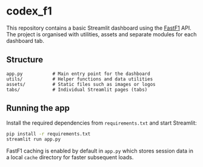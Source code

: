 # codex_f1

This repository contains a basic Streamlit dashboard using the [FastF1](https://github.com/theOehrly/Fast-F1) API. The project is organised with utilities, assets and separate modules for each dashboard tab.

## Structure

```
app.py           # Main entry point for the dashboard
utils/           # Helper functions and data utilities
assets/          # Static files such as images or logos
tabs/            # Individual Streamlit pages (tabs)
```

## Running the app

Install the required dependencies from `requirements.txt` and start Streamlit:

```bash
pip install -r requirements.txt
streamlit run app.py
```

FastF1 caching is enabled by default in `app.py` which stores session data in a local `cache` directory for faster subsequent loads.

